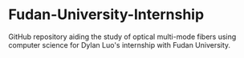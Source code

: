 # Fudan-University-Internship
GitHub repository aiding the study of optical multi-mode fibers using computer science for Dylan Luo's internship with Fudan University.
